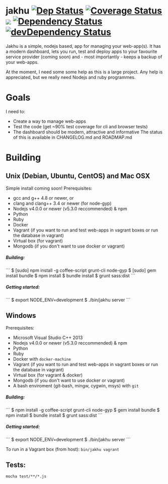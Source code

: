 # jakhu [![Dep Status](https://travis-ci.org/Gum-Joe/jakhu.svg?branch=a1)](https://travis-ci.org/Gum-Joe/jakhu) [![Coverage Status](https://coveralls.io/repos/Gum-Joe/jakhu/badge.svg?branch=a1&service=github)](https://coveralls.io/github/Gum-Joe/jakhu?branch=a1) <a href="https://codeclimate.com/github/Gum-Joe/jakhu"><img src="https://codeclimate.com/github/Gum-Joe/jakhu/badges/gpa.svg" /></a> [![Dependency Status](https://david-dm.org/Gum-Joe/jakhu.svg)](https://david-dm.org/Gum-Joe/jakhu) [![devDependency Status](https://david-dm.org/Gum-Joe/jakhu/dev-status.svg)](https://david-dm.org/Gum-Joe/bos.jss#info=devDependencies)

Jakhu is a simple, nodejs based, app for managing your web-app(s). It has a modern dashboard, lets you run, test and deploy apps to your favourite service provider (coming soon) and - most importantly - keeps a backup of your web-apps.

At the moment, I need some some help as this is a large project. Any help is appreciated, but we really need Nodejs and ruby programmes.

# Goals
I need to:
* Create a way to manage web-apps
* Test the code (get ~90% test coverage for cli and browser tests)
* The dashboard should be modern, attractive and informative
The status of this is available in CHANGELOG.md and ROADMAP.md

# Building
## Unix (Debian, Ubuntu, CentOS) and Mac OSX
Simple install coming soon!
Prerequisites:
* gcc and g++ 4.8 or newer, or
* clang and clang++ 3.4 or newer (for node-gyp)
* Nodejs v4.0.0 or newer (v5.3.0 reccommended) & npm
* Python
* Ruby
* Docker
* Vagrant (if you want to run and test web-apps in vagrant boxes or run the database in vagrant)
* Virtual box (for vagrant)
* Mongodb (if you don't want to use docker or vagrant)

<h5>Building:</h5>
```
$ [sudo] npm install -g coffee-script grunt-cli node-gyp
$ [sudo] gem install bundle
$ npm install
$ bundle install
$ grunt sass:dist
```
<h5>Getting started:</h5>
```
$ export NODE_ENV=development
$ ./bin/jakhu server
```

## Windows
Prerequisites:
* Microsoft Visual Studio C++ 2013
* Nodejs v4.0.0 or newer (v5.3.0 reccommended) & npm
* Python
* Ruby
* Docker with `docker-machine`
* Vagrant (if you want to run and test web-apps in vagrant boxes or run the database in vagrant)
* Virtual box (for vagrant & docker)
* Mongodb (if you don't want to use docker or vagrant)
* A bash enviroment (git-bash, mingw, cygwin, msys) with `git`

<h5>Building:</h5>
```
$ npm install -g coffee-script grunt-cli node-gyp
$ gem install bundle
$ npm install
$ bundle install
$ grunt sass:dist
```
<h5>Getting started:</h5>
```
$ export NODE_ENV=development
$ ./bin/jakhu server
```

To run in a Vagrant box (from host):
`bin/jakhu vagrant`

## Tests:
`mocha test/**/*.js`
